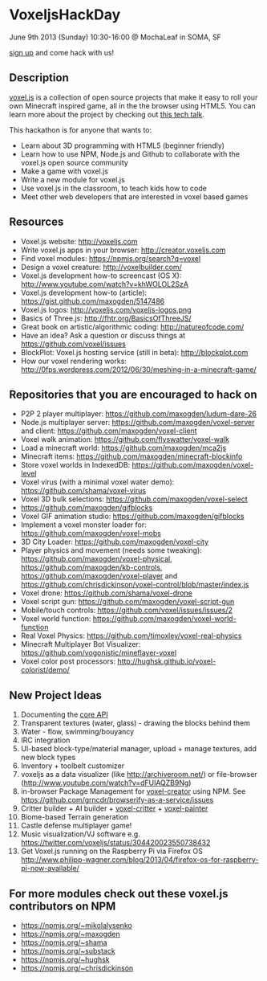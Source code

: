 VoxeljsHackDay
==============

June 9th 2013 (Sunday) 10:30-16:00 @ MochaLeaf in SOMA, SF

[sign up](http://voxeljs.eventbrite.com/) and come hack with us!

## Description

[voxel.js](http://voxeljs.com/) is a collection of open source projects that make it easy to roll your own Minecraft inspired game, all in the the browser using HTML5. You can learn more about the project by checking out [this tech talk](https://www.youtube.com/watch?f&v=8gM3xMObEz4).

This hackathon is for anyone that wants to:

- Learn about 3D programming with HTML5 (beginner friendly)
- Learn how to use NPM, Node.js and Github to collaborate with the voxel.js open source community
- Make a game with voxel.js
- Write a new module for voxel.js
- Use voxel.js in the classroom, to teach kids how to code
- Meet other web developers that are interested in voxel based games

## Resources

- Voxel.js website: http://voxeljs.com
- Write voxel.js apps in your browser: http://creator.voxeljs.com
- Find voxel modules: https://npmjs.org/search?q=voxel
- Design a voxel creature: http://voxelbuilder.com/
- Voxel.js development how-to screencast (OS X): http://www.youtube.com/watch?v=khWOLOL2SzA
- Voxel.js development how-to (article): https://gist.github.com/maxogden/5147486
- Voxel.js logos: http://voxeljs.com/voxeljs-logos.png
- Basics of Three.js: http://fhtr.org/BasicsOfThreeJS/
- Great book on artistic/algorithmic coding: http://natureofcode.com/
- Have an idea? Ask a question or discuss things at https://github.com/voxel/issues
- BlockPlot: Voxel.js hosting service (still in beta): http://blockplot.com
- How our voxel rendering works: http://0fps.wordpress.com/2012/06/30/meshing-in-a-minecraft-game/

## Repositories that you are encouraged to hack on

- P2P 2 player multiplayer: https://github.com/maxogden/ludum-dare-26
- Node.js multiplayer server: https://github.com/maxogden/voxel-server and client: https://github.com/maxogden/voxel-client
- Voxel walk animation: https://github.com/flyswatter/voxel-walk
- Load a minecraft world: https://github.com/maxogden/mca2js
- Minecraft items: https://github.com/maxogden/minecraft-blockinfo
- Store voxel worlds in IndexedDB: https://github.com/maxogden/voxel-level
- Voxel virus (with a minimal voxel water demo): https://github.com/shama/voxel-virus
- Voxel 3D bulk selections: https://github.com/maxogden/voxel-select
- https://github.com/maxogden/gifblocks
- Voxel GIF animation studio: https://github.com/maxogden/gifblocks
- Implement a voxel monster loader for: https://github.com/maxogden/voxel-mobs
- 3D City Loader: https://github.com/maxogden/voxel-city
- Player physics and movement (needs some tweaking): https://github.com/maxogden/voxel-physical, https://github.com/maxogden/kb-controls, https://github.com/maxogden/voxel-player and https://github.com/chrisdickinson/voxel-control/blob/master/index.js
- Voxel drone: https://github.com/shama/voxel-drone
- Voxel script gun: https://github.com/maxogden/voxel-script-gun
- Mobile/touch controls: https://github.com/voxel/issues/issues/2
- Voxel world function: https://github.com/maxogden/voxel-world-function
- Real Voxel Physics: https://github.com/timoxley/voxel-real-physics
- Minecraft Multiplayer Bot Visualizer: https://github.com/vogonistic/mineflayer-voxel
- Voxel color post processors: http://hughsk.github.io/voxel-colorist/demo/

## New Project Ideas

1. Documenting the [core API](https://github.com/maxogden/voxel-engine#api)
2. Transparent textures (water, glass) - drawing the blocks behind them
3. Water - flow, swimming/bouyancy
4. IRC integration
5. UI-based block-type/material manager, upload + manage textures, add new block types
6. Inventory + toolbelt customizer
7. voxeljs as a data visualizer (like http://archiveroom.net/) or file-browser (http://www.youtube.com/watch?v=dFUlAQZB9Ng)
8. in-browser Package Management for [voxel-creator](http://voxel-creator.jit.su/) using NPM. See https://github.com/grncdr/browserify-as-a-service/issues
9. Critter builder + AI builder + [voxel-critter](https://github.com/shama/voxel-critter) + [voxel-painter](https://github.com/maxogden/voxel-painter)
10. Biome-based Terrain generation
11. Castle defense multiplayer game!
12. Music visualization/VJ software e.g. https://twitter.com/voxeljs/status/304420023550738432
13. Get Voxel.js running on the Raspberry Pi via Firefox OS http://www.philipp-wagner.com/blog/2013/04/firefox-os-for-raspberry-pi-now-available/

## For more modules check out these voxel.js contributors on NPM

- https://npmjs.org/~mikolalysenko
- https://npmjs.org/~maxogden
- https://npmjs.org/~shama
- https://npmjs.org/~substack
- https://npmjs.org/~hughsk
- https://npmjs.org/~chrisdickinson
